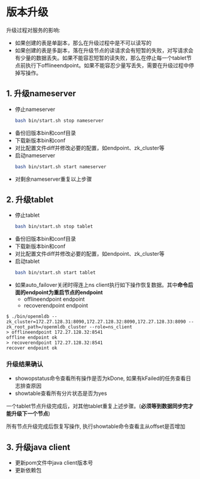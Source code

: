 # 版本升级

升级过程对服务的影响:
* 如果创建的表是单副本，那么在升级过程中是不可以读写的  
* 如果创建的表是多副本，落在升级节点的读请求会有短暂的失败，对写请求会有少量的数据丢失。如果不能容忍短暂的读失败，那么在停止每一个tablet节点前执行下offlineendpoint。如果不能容忍少量写丢失，需要在升级过程中停掉写操作。

## 1. 升级nameserver

* 停止nameserver 
    ```bash
    bash bin/start.sh stop nameserver
    ```
* 备份旧版本bin和conf目录
* 下载新版本bin和conf
* 对比配置文件diff并修改必要的配置，如endpoint、zk\_cluster等
* 启动nameserver
    ```bash
    bash bin/start.sh start nameserver
    ```
* 对剩余nameserver重复以上步骤

## 2. 升级tablet

* 停止tablet
    ```bash
    bash bin/start.sh stop tablet
    ```
* 备份旧版本bin和conf目录
* 下载新版本bin和conf
* 对比配置文件diff并修改必要的配置，如endpoint、zk\_cluster等
* 启动tablet
    ```bash
    bash bin/start.sh start tablet
    ```
* 如果auto\_failover关闭时得连上ns client执行如下操作恢复数据。其中**命令后面的endpoint为重启节点的endpoint**
  * offlineendpoint endpoint 
  * recoverendpoint endpoint

```
$ ./bin/openmldb --zk_cluster=172.27.128.31:8090,172.27.128.32:8090,172.27.128.33:8090 --zk_root_path=/openmldb_cluster --role=ns_client
> offlineendpoint 172.27.128.32:8541
offline endpoint ok
> recoverendpoint 172.27.128.32:8541
recover endpoint ok
```

### 升级结果确认
* showopstatus命令查看所有操作是否为kDone, 如果有kFailed的任务查看日志排查原因
* showtable查看所有分片状态是否为yes

一个tablet节点升级完成后，对其他tablet重复上述步骤。\(**必须等到数据同步完才能升级下一个节点**\)

所有节点升级完成后恢复写操作, 执行showtable命令查看主从offset是否增加

## 3. 升级java client

* 更新pom文件中java client版本号
* 更新依赖包
